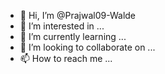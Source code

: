 - 👋 Hi, I’m @Prajwal09-Walde
- 👀 I’m interested in ...
- 🌱 I’m currently learning ...
- 💞️ I’m looking to collaborate on ...
- 📫 How to reach me ...

<!---
Prajwal09-Walde/Prajwal09-Walde is a ✨ special ✨ repository because its `README.md` (this file) appears on your GitHub profile.
You can click the Preview link to take a look at your changes.
--->
